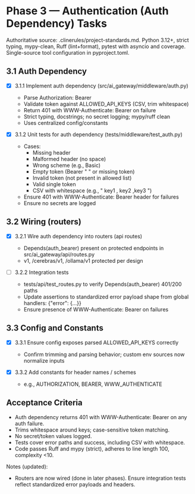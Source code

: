 # Phase 3 — Authentication (Auth Dependency) Tasks

Authoritative source: .clinerules/project-standards.md. Python 3.12+, strict typing, mypy-clean, Ruff (lint+format), pytest with asyncio and coverage. Single-source tool configuration in pyproject.toml.

## 3.1 Auth Dependency

- [x] 3.1.1 Implement auth dependency (src/ai_gateway/middleware/auth.py)
  - Parse Authorization: Bearer <token>
  - Validate token against ALLOWED_API_KEYS (CSV, trim whitespace)
  - Return 401 with WWW-Authenticate: Bearer on failure
  - Strict typing, docstrings; no secret logging; mypy/ruff clean
  - Uses centralized config/constants

- [x] 3.1.2 Unit tests for auth dependency (tests/middleware/test_auth.py)
  - Cases:
    - Missing header
    - Malformed header (no space)
    - Wrong scheme (e.g., Basic)
    - Empty token (Bearer " " or missing token)
    - Invalid token (not present in allowed list)
    - Valid single token
    - CSV with whitespace (e.g., " key1 , key2 ,key3 ")
  - Ensure 401 with WWW-Authenticate: Bearer header for failures
  - Ensure no secrets are logged

## 3.2 Wiring (routers)

- [x] 3.2.1 Wire auth dependency into routers (api routes)
  - Depends(auth_bearer) present on protected endpoints in src/ai_gateway/api/routes.py
  - v1, /cerebras/v1, /ollama/v1 protected per design

- [ ] 3.2.2 Integration tests
  - tests/api/test_routes.py to verify Depends(auth_bearer) 401/200 paths
  - Update assertions to standardized error payload shape from global handlers: {"error": {...}}
  - Ensure presence of WWW-Authenticate: Bearer on failures

## 3.3 Config and Constants

- [x] 3.3.1 Ensure config exposes parsed ALLOWED_API_KEYS correctly
  - Confirm trimming and parsing behavior; custom env sources now normalize inputs

- [x] 3.3.2 Add constants for header names / schemes
  - e.g., AUTHORIZATION, BEARER, WWW_AUTHENTICATE

## Acceptance Criteria

- Auth dependency returns 401 with WWW-Authenticate: Bearer on any auth failure.
- Trims whitespace around keys; case-sensitive token matching.
- No secret/token values logged.
- Tests cover error paths and success, including CSV with whitespace.
- Code passes Ruff and mypy (strict), adheres to line length 100, complexity <10.

Notes (updated):
- Routers are now wired (done in later phases). Ensure integration tests reflect standardized error payloads and headers.

